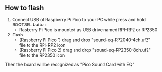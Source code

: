 ## How to flash

1. Connect USB of Raspberry Pi Pico to your PC while press and hold BOOTSEL button
    - Rasberry Pi Pico is mounted as USB drive named RPI-RP2 or RP2350
2. Flash
    - (Raspberry Pi Pico 1) drag and drop "sound-eq-RP2040-4ch.uf2" file to the RPI-RP2 icon
    - (Raspberry Pi Pico 2) drag and drop "sound-eq-RP2350-8ch.uf2" file to the RP2350 icon

Then the board will be recognized as "Pico Sound Card with EQ"

